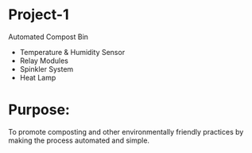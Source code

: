# Project-1

Automated Compost Bin
- Temperature & Humidity Sensor
- Relay Modules
- Spinkler System
- Heat Lamp

# Purpose: 
To promote composting and other environmentally friendly practices by making the process automated and simple. 

